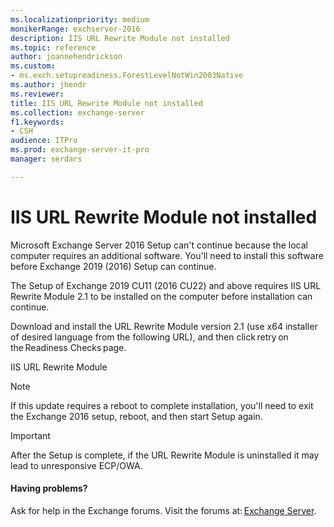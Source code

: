 ```yaml
---
ms.localizationpriority: medium
monikerRange: exchserver-2016
description: IIS URL Rewrite Module not installed 
ms.topic: reference
author: joannehendrickson
ms.custom:
- ms.exch.setupreadiness.ForestLevelNotWin2003Native
ms.author: jhendr
ms.reviewer: 
title: IIS URL Rewrite Module not installed 
ms.collection: exchange-server
f1.keywords:
- CSH
audience: ITPro
ms.prod: exchange-server-it-pro
manager: serdars

---
```

# IIS URL Rewrite Module not installed  

Microsoft Exchange Server 2016 Setup can't continue because the local computer requires an additional software. You'll need to install this software before Exchange 2019 (2016) Setup can continue. 

The Setup of Exchange 2019 CU11 (2016 CU22) and above requires IIS URL Rewrite Module 2.1 to be installed on the computer before installation can continue. 

Download and install the URL Rewrite Module version 2.1 (use x64 installer of desired language from the following URL), and then click retry on the Readiness Checks page. 

IIS URL Rewrite Module 

>[!Note]
>If this update requires a reboot to complete installation, you'll need to exit the Exchange 2016 setup, reboot, and then start Setup again. 

 
>[!Important]
>After the Setup is complete, if the URL Rewrite Module is uninstalled it may lead to unresponsive ECP/OWA. 

#### Having problems?
Ask for help in the Exchange forums. Visit the forums at: [Exchange Server](https://social.technet.microsoft.com/forums/office/home?category=exchangeserver). 